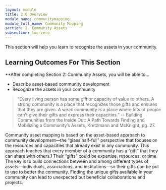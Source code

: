 ```yaml
---
layout: module
title: 2.0 Overview
module_name: communitymapping
module_full_name: Community Mapping
section: 2. Community Assets
subsection: two-zero
---
```


This section will help you learn to recognize the assets in your community. 

## Learning Outcomes For This Section
**After completing Section 2: Community Assets, you will be able to...
<ul class="fancy">
  <li>Describe asset-based community development</li>
   <li>Recognize the assets in your community</li>
</ul>

>“Every living person has some gift or capacity of value to others. A strong community is a place that recognizes those gifts and ensures that they are given. A weak community is a place where lots of people can’t give their gifts and express their capacities.” -- Building Communities from the Inside Out: A Path Towards Finding and Mobilizing a Community’s Assets, Kretzmann and McKnight, pg. 27.


Community asset mapping is based on the asset-based approach to community development—the “glass half-full” perspective that focuses on the resources and capacities that already exist in any community. This approach teaches that every member of a community has a “gift” that they can share with others.1 Their “gifts” could be expertise, resources, or time. The key is to build connections between and among different types of assets—individuals, associations, and institutions—so their gifts can be put to use to better the community. Finding the unique gifts available in your community can lead to unexpected but beneficial collaborations and projects.
